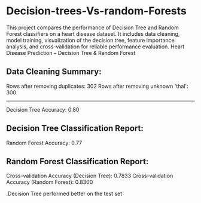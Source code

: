 # Decision-trees-Vs-random-Forests
This project compares the performance of Decision Tree and Random Forest classifiers on a heart disease dataset. It includes data cleaning, model training, visualization of the decision tree, feature importance analysis, and cross-validation for reliable performance evaluation.
Heart Disease Prediction – Decision Tree & Random Forest


Data Cleaning Summary:
--------------------------------------------------------
Rows after removing duplicates: 302
Rows after removing unknown 'thal': 300

--------------------------------------------------------
Decision Tree Accuracy: 0.80

Decision Tree Classification Report:
--------------------------------------------------------
Random Forest Accuracy: 0.77

Random Forest Classification Report:
-------------------
Cross-validation Accuracy (Decision Tree): 0.7833
Cross-validation Accuracy (Random Forest): 0.8300

.Decision Tree performed better on the test set

